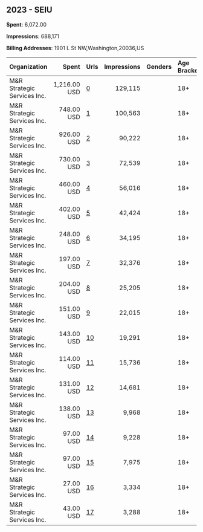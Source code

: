 ## 2023 - SEIU 
**Spent**: 6,072.00

**Impressions**: 688,171

**Billing Addresses**: 1901 L St NW,Washington,20036,US

|Organization|Spent|Urls|Impressions|Genders|Age Brackets|Country Codes|
|:---|---:|:---|---:|:---|:---|:---|
|M&R Strategic Services  Inc.|1,216.00 USD|[0](https://www.snap.com/political-ads/asset/2796fe5f71aad039d96b4938b1f37a34298bbd3d59371b08ff4b8955641533d0?mediaType=mp4)|129,115||18+|united states|
|M&R Strategic Services  Inc.|748.00 USD|[1](https://www.snap.com/political-ads/asset/840a37c224c1cbac2869ad162807ca9ad685387cdf8531ce6979b5b685e67469?mediaType=mp4)|100,563||18+|united states|
|M&R Strategic Services  Inc.|926.00 USD|[2](https://www.snap.com/political-ads/asset/85a0bf01aa9d7459f616cc148dc47a0c710a535079e4142f7340411173e4c4c4?mediaType=mp4)|90,222||18+|united states|
|M&R Strategic Services  Inc.|730.00 USD|[3](https://www.snap.com/political-ads/asset/85a0bf01aa9d7459f616cc148dc47a0c710a535079e4142f7340411173e4c4c4?mediaType=mp4)|72,539||18+|united states|
|M&R Strategic Services  Inc.|460.00 USD|[4](https://www.snap.com/political-ads/asset/840a37c224c1cbac2869ad162807ca9ad685387cdf8531ce6979b5b685e67469?mediaType=mp4)|56,016||18+|united states|
|M&R Strategic Services  Inc.|402.00 USD|[5](https://www.snap.com/political-ads/asset/940204da2ed30c260e95e4e90ca2e809723a74c61e2352c4aa8f8e7f6688d226?mediaType=mp4)|42,424||18+|united states|
|M&R Strategic Services  Inc.|248.00 USD|[6](https://www.snap.com/political-ads/asset/85a0bf01aa9d7459f616cc148dc47a0c710a535079e4142f7340411173e4c4c4?mediaType=mp4)|34,195||18+|united states|
|M&R Strategic Services  Inc.|197.00 USD|[7](https://www.snap.com/political-ads/asset/ca49e4b60206e31b8d0ea338deab88611e9115a32d21f6198af0d07a55695f76?mediaType=mp4)|32,376||18+|united states|
|M&R Strategic Services  Inc.|204.00 USD|[8](https://www.snap.com/political-ads/asset/840a37c224c1cbac2869ad162807ca9ad685387cdf8531ce6979b5b685e67469?mediaType=mp4)|25,205||18+|united states|
|M&R Strategic Services  Inc.|151.00 USD|[9](https://www.snap.com/political-ads/asset/4ceea7c9d508a1ca5f0c13d58274f886d3a5b5461f5603f0e910455c20049f27?mediaType=mp4)|22,015||18+|united states|
|M&R Strategic Services  Inc.|143.00 USD|[10](https://www.snap.com/political-ads/asset/940204da2ed30c260e95e4e90ca2e809723a74c61e2352c4aa8f8e7f6688d226?mediaType=mp4)|19,291||18+|united states|
|M&R Strategic Services  Inc.|114.00 USD|[11](https://www.snap.com/political-ads/asset/85a0bf01aa9d7459f616cc148dc47a0c710a535079e4142f7340411173e4c4c4?mediaType=mp4)|15,736||18+|united states|
|M&R Strategic Services  Inc.|131.00 USD|[12](https://www.snap.com/political-ads/asset/940204da2ed30c260e95e4e90ca2e809723a74c61e2352c4aa8f8e7f6688d226?mediaType=mp4)|14,681||18+|united states|
|M&R Strategic Services  Inc.|138.00 USD|[13](https://www.snap.com/political-ads/asset/2796fe5f71aad039d96b4938b1f37a34298bbd3d59371b08ff4b8955641533d0?mediaType=mp4)|9,968||18+|united states|
|M&R Strategic Services  Inc.|97.00 USD|[14](https://www.snap.com/political-ads/asset/940204da2ed30c260e95e4e90ca2e809723a74c61e2352c4aa8f8e7f6688d226?mediaType=mp4)|9,228||18+|united states|
|M&R Strategic Services  Inc.|97.00 USD|[15](https://www.snap.com/political-ads/asset/ca49e4b60206e31b8d0ea338deab88611e9115a32d21f6198af0d07a55695f76?mediaType=mp4)|7,975||18+|united states|
|M&R Strategic Services  Inc.|27.00 USD|[16](https://www.snap.com/political-ads/asset/840a37c224c1cbac2869ad162807ca9ad685387cdf8531ce6979b5b685e67469?mediaType=mp4)|3,334||18+|united states|
|M&R Strategic Services  Inc.|43.00 USD|[17](https://www.snap.com/political-ads/asset/4ceea7c9d508a1ca5f0c13d58274f886d3a5b5461f5603f0e910455c20049f27?mediaType=mp4)|3,288||18+|united states|
